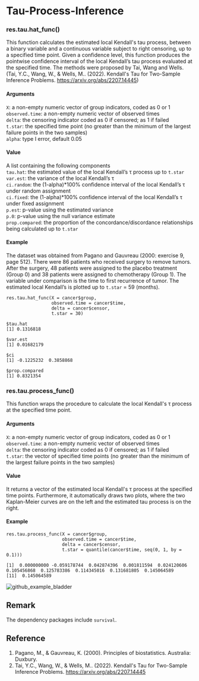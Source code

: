# Tau-Process-Inference

### res.tau.hat_func()
This function calculates the estimated local Kendall's tau process, between a binary variable and a continuous variable subject to right censoring, up to a specified time point. Given a confidence level, this function produces the pointwise confidence interval of the local Kendall’s tau process evaluated at the specified time. The methods were proposed by Tai, Wang and Wells. <br>
(Tai, Y.C., Wang, W., & Wells, M.. (2022). Kendall's Tau for Two-Sample Inference Problems. https://arxiv.org/abs/2207.14445) <br>

#### Arguments
`X`: a non-empty numeric vector of group indicators, coded as 0 or 1 <br>
`observed.time`: a non-empty numeric vector of observed times <br>
`delta`: the censoring indicator coded as 0 if censored; as 1 if failed <br>
`t.star`: the specified time point (no greater than the minimum of the largest failure points in the two samples) <br>
`alpha`: type I error, default 0.05 <br>

#### Value
A list containing the following components <br>
`tau.hat`: the estimated value of the local Kendall’s &tau; process up to `t.star` <br>
`var.est`:  the variance of the local Kendall’s &tau;<br>
`ci.random`: the (1-alpha)*100% confidence interval of the local Kendall’s &tau; under random assignment <br>
`ci.fixed`: the (1-alpha)*100% confidence interval of the local Kendall’s &tau; under fixed assignment <br>
`p.est`: p-value using the estimated variance <br>
`p.0`: p-value using the null variance estimate <br>
`prop.compared`: the proportion of the concordance/discordance relationships being calculated up to `t.star` <br>

#### Example
The dataset was obtained from Pagano and Gauvreau (2000: exercise 9, page 512). There were 86 patients who received surgery to remove tumors. After the surgery, 48 patients were assigned to the placebo treatment (Group 0) and 38 patients were assigned to chemotherapy (Group 1). The variable under comparison is the time to first recurrence of tumor. The estimated local Kendall’s is plotted up to `t.star` = 59 (months). <br>

```
res.tau.hat_func(X = cancer$group,
                 observed.time = cancer$time,
                 delta = cancer$censor,
                 t.star = 30)
                 
$tau.hat
[1] 0.1316818

$var.est
[1] 0.01682179

$ci
[1] -0.1225232  0.3858868

$prop.compared
[1] 0.8321354
```


### res.tau.process_func()
This function wraps the procedure to calculate the local Kendall's &tau; process at the specified time point. 

#### Arguments
`X`: a non-empty numeric vector of group indicators, coded as 0 or 1 <br>
`observed.time`: a non-empty numeric vector of observed times <br>
`delta`: the censoring indicator coded as 0 if censored; as 1 if failed <br>
`t.star`: the vector of specified time points (no greater than the minimum of the largest failure points in the two samples) <br>

#### Value
It returns a vector of the estimated local Kendall's &tau; process at the specified time points. Furthermore, it automatically draws two plots, where the two Kaplan-Meier curves are on the left and the estimated tau process is on the right. 

#### Example
```
res.tau.process_func(X = cancer$group,
                     observed.time = cancer$time,
                     delta = cancer$censor,
                     t.star = quantile(cancer$time, seq(0, 1, by = 0.1)))

[1]  0.000000000 -0.059178744  0.042874396  0.001811594  0.024120606  0.105456868  0.125783386  0.114345016  0.131681805  0.145064589
[11]  0.145064589
```
![github_example_bladder](https://user-images.githubusercontent.com/9900943/180813073-e3430a0a-17a6-40ca-91a0-8c6354d7fb84.png)
## Remark
The dependency packages include `survival`.

## Reference
1. Pagano, M., & Gauvreau, K. (2000). Principles of biostatistics. Australia: Duxbury. <br>
2. Tai, Y.C., Wang, W., & Wells, M.. (2022). Kendall's Tau for Two-Sample Inference Problems. https://arxiv.org/abs/2207.14445
